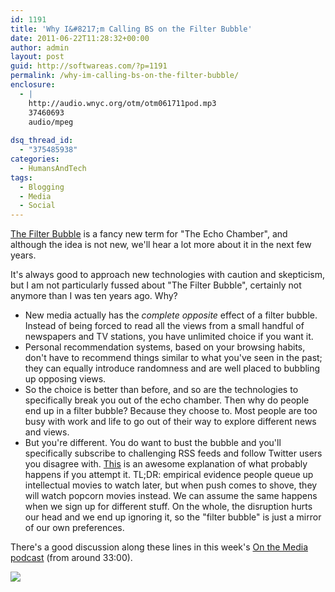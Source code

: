 ```yaml
---
id: 1191
title: 'Why I&#8217;m Calling BS on the Filter Bubble'
date: 2011-06-22T11:28:32+00:00
author: admin
layout: post
guid: http://softwareas.com/?p=1191
permalink: /why-im-calling-bs-on-the-filter-bubble/
enclosure:
  - |
    http://audio.wnyc.org/otm/otm061711pod.mp3
    37460693
    audio/mpeg
    
dsq_thread_id:
  - "375485938"
categories:
  - HumansAndTech
tags:
  - Blogging
  - Media
  - Social
---
```

<a href="http://www.thefilterbubble.com/">The Filter Bubble</a> is a fancy new term for "The Echo Chamber", and although the idea is not new, we'll hear a lot more about it in the next few years.

It's always good to approach new technologies with caution and skepticism, but I am not particularly fussed about "The Filter Bubble", certainly not anymore than I was ten years ago. Why?

<ul>
  <li>New media actually has the <em>complete opposite</em> effect of a filter bubble. Instead of being forced to read all the views from a small handful of newspapers and TV stations, you have unlimited choice if you want it.</li>
  <li>Personal recommendation systems, based on your browsing habits, don't have to recommend things similar to what you've seen in the past; they can equally introduce randomness and are well placed to bubbling up opposing views.</li>
  <li>So the choice is better than before, and so are the technologies to specifically break you out of the echo chamber. Then why do people end up in a filter bubble? Because they choose to. Most people are too busy with work and life to go out of their way to explore different news and views.</li>
  <li>But you're different. You do want to bust the bubble and you'll specifically subscribe to challenging RSS feeds and follow Twitter users you disagree with. <a href="http://youarenotsosmart.com/2010/10/27/procrastination/">This</a> is an awesome explanation of what probably happens if you attempt it. TL;DR: empirical evidence people queue up intellectual movies to watch later, but when push comes to shove, they will watch popcorn movies instead.  We can assume the same happens when we sign up for different stuff. On the whole, the disruption hurts our head and we end up ignoring it, so the "filter bubble" is just a mirror of our own preferences.</li>
</ul>

There's a good discussion along these lines in this week's <a href="http://audio.wnyc.org/otm/otm061711pod.mp3">On the Media podcast</a> (from around 33:00).

<img src="http://picupper.com/2011/06/22/the_filter_bubble.jpg" />
